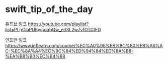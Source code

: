 # swift_tip_of_the_day

유튜브 링크
https://youtube.com/playlist?list=PLgOlaPUIbynoqbQw_erl3L2w7vfOTCtFD

인프런 링크 
https://www.inflearn.com/course/%EC%A0%95%EB%8C%80%EB%A6%AC-%EC%8A%A4%EC%9C%84%ED%94%84%ED%8A%B8-%EA%B8%B0%EC%B4%88
